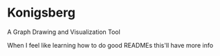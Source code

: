 # Konigsberg

A Graph Drawing and Visualization Tool

When I feel like learning how to do good READMEs this'll have more info